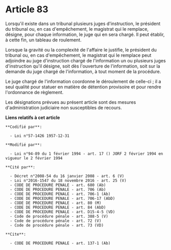 # Article 83

Lorsqu'il existe dans un tribunal plusieurs juges d'instruction, le président du tribunal ou, en cas d'empêchement, le
magistrat qui le remplace, désigne, pour chaque information, le juge qui en sera chargé. Il peut établir, à cette fin, un
tableau de roulement.

Lorsque la gravité ou la complexité de l'affaire le justifie, le président du tribunal ou, en cas d'empêchement, le magistrat
qui le remplace peut adjoindre au juge d'instruction chargé de l'information un ou plusieurs juges d'instruction qu'il
désigne, soit dès l'ouverture de l'information, soit sur la demande du juge chargé de l'information, à tout moment de la
procédure.

Le juge chargé de l'information coordonne le déroulement de celle-ci ; il a seul qualité pour statuer en matière de détention
provisoire et pour rendre l'ordonnance de règlement.

Les désignations prévues au présent article sont des mesures d'administration judiciaire non susceptibles de recours.

**Liens relatifs à cet article**

	**Codifié par**:

	  - Loi n°57-1426 1957-12-31

	**Modifié par**:

	  - Loi n°94-89 du 1 février 1994 - art. 17 () JORF 2 février 1994 en vigueur le 2 février 1994

	**Cité par**:

	  - Décret n°2008-54 du 16 janvier 2008 - art. 6 (V)
	  - Loi n°2016-1547 du 18 novembre 2016 - art. 25 (V)
	  - CODE DE PROCEDURE PENALE - art. 680 (Ab)
	  - CODE DE PROCEDURE PENALE - art. 706 (Ab)
	  - CODE DE PROCEDURE PENALE - art. 706-1 (Ab)
	  - CODE DE PROCEDURE PENALE - art. 706-17 (AbD)
	  - CODE DE PROCEDURE PENALE - art. 80 (M)
	  - CODE DE PROCEDURE PENALE - art. 84 (AbD)
	  - CODE DE PROCEDURE PENALE - art. D15-4-5 (VD)
	  - Code de procédure pénale - art. 388-5 (V)
	  - Code de procédure pénale - art. 72 (V)
	  - Code de procédure pénale - art. 73 (VD)

	**Cite**:

	  - CODE DE PROCEDURE PENALE - art. 137-1 (Ab)
